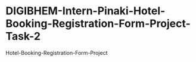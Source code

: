 # DIGIBHEM-Intern-Pinaki-Hotel-Booking-Registration-Form-Project-Task-2
Hotel-Booking-Registration-Form-Project
